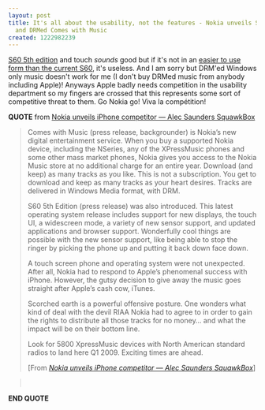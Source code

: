 ```yaml
---
layout: post
title: It's all about the usability, not the features - Nokia unveils S60 5th Edition
  and DRMed Comes with Music
created: 1222982239
---
```

<a href="http://saunderslog.com/wp-content/uploads/S60-PR.pdf">S60 5th edition</a> and touch *sounds* good but if it's not in an <a href="http://the.taoofmac.com/space/blog/2007/07/21/1312">easier to use form than the current S60</a>, it's useless. And I am sorry but DRM'ed Windows only music doesn't work for me (I don't buy DRMed music from anybody including Apple)! Anyways Apple badly needs competition in the usability department so my fingers are crossed that this represents some sort of competitive threat to them. Go Nokia go! Viva la compétition!
<p>
<strong>QUOTE</strong> from <a href="http://saunderslog.com/2008/10/02/nokia-unveils-iphone-competitor/">Nokia unveils iPhone competitor — Alec Saunders SquawkBox</a>
</p>
<blockquote>
	<p>
	Comes with Music (press release, backgrounder) is Nokia’s new digital entertainment service. When you buy a supported Nokia device, including the NSeries, any of the XPressMusic phones and some other mass market phones, Nokia gives you access to the Nokia Music store at no additional charge for an entire year. Download (and keep) as many tracks as you like. This is not a subscription. You get to download and keep as many tracks as your heart desires. Tracks are delivered in Windows Media format, with DRM.
	</p>
	<p>
	S60 5th Edition (press release) was also introduced. This latest operating system release includes support for new displays, the touch UI, a widescreen mode, a variety of new sensor support, and updated applications and browser support. Wonderfully cool things are possible with the new sensor support, like being able to stop the ringer by picking the phone up and putting it back down face down.
	</p>
	<p>
	A touch screen phone and operating system were not unexpected. After all, Nokia had to respond to Apple’s phenomenal success with iPhone. However, the gutsy decision to give away the music goes straight after Apple’s cash cow, iTunes.
	</p>
	<p>
	Scorched earth is a powerful offensive posture. One wonders what kind of deal with the devil RIAA Nokia had to agree to in order to gain the rights to distribute all those tracks for no money… and what the impact will be on their bottom line.
	</p>
	<p>
	Look for 5800 XpressMusic devices with North American standard radios to land here Q1 2009. Exciting times are ahead.
	</p>
	[From <a href="http://saunderslog.com/2008/10/02/nokia-unveils-iphone-competitor/"><cite>Nokia unveils iPhone competitor — Alec Saunders SquawkBox</cite></a>]
</blockquote>
<blockquote>
	<br />
</blockquote>
<p>
<strong>END QUOTE</strong>
</p>
